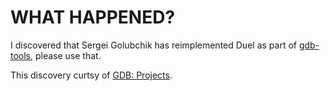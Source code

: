 # WHAT HAPPENED?

I discovered that Sergei Golubchik has reimplemented Duel as part of
[gdb-tools](https://github.com/vuvova/gdb-tools), please use that.

This discovery curtsy of [GDB:
Projects](https://github.com/MattPD/cpplinks/blob/master/debugging.md#gdb-projects).
